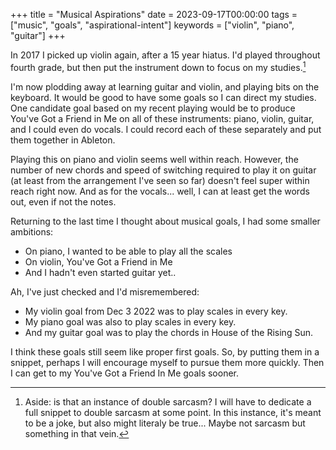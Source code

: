 +++
title = "Musical Aspirations"
date = 2023-09-17T00:00:00
tags = ["music", "goals", "aspirational-intent"]
keywords = ["violin", "piano", "guitar"]
+++

In 2017 I picked up violin again, after a 15 year hiatus. I'd played throughout fourth grade, but then put the instrument down to focus on my studies.[^1]

[^1]: Aside: is that an instance of double sarcasm? I will have to dedicate a full snippet to double sarcasm at some point. In this instance, it's meant to be a joke, but also might literaly be true... Maybe not sarcasm but something in that vein.

I'm now plodding away at learning guitar and violin, and playing bits on the keyboard. It would be good to have some goals so I can direct my studies. One candidate goal based on my recent playing would be to produce You've Got a Friend in Me on all of these instruments: piano, violin, guitar, and I could even do vocals. I could record each of these separately and put them together in Ableton.

Playing this on piano and violin seems well within reach. However, the number of new chords and speed of switching required to play it on guitar (at least from the arrangement I've seen so far) doesn't feel super within reach right now. And as for the vocals... well, I can at least get the words out, even if not the notes.

Returning to the last time I thought about musical goals, I had some smaller ambitions:
* On piano, I wanted to be able to play all the scales
* On violin, You've Got a Friend in Me
* And I hadn't even started guitar yet..

Ah, I've just checked and I'd misremembered:
* My violin goal from Dec 3 2022 was to play scales in every key.
* My piano goal was also to play scales in every key.
* And my guitar goal was to play the chords in House of the Rising Sun.

I think these goals still seem like proper first goals. So, by putting them in a snippet, perhaps I will encourage myself to pursue them more quickly. Then I can get to my You've Got a Friend In Me goals sooner.
